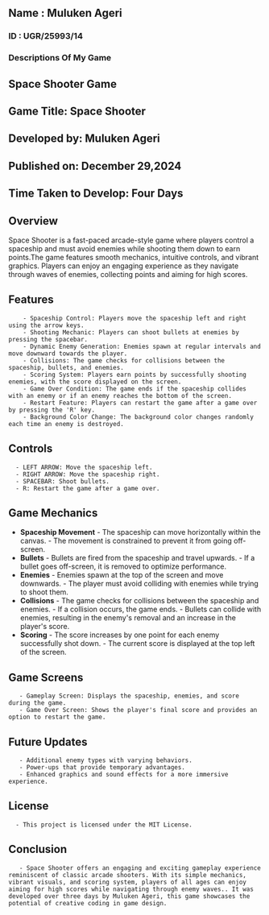 ## Name : Muluken Ageri
### ID : UGR/25993/14
### Descriptions Of My Game
## Space Shooter Game
## Game Title: Space Shooter
## Developed by: Muluken Ageri
## Published on: December 29,2024
## Time Taken to Develop: Four Days

## Overview

Space Shooter is a fast-paced arcade-style game where players control a spaceship and must avoid enemies while shooting them down to earn points.The game features smooth mechanics, intuitive controls, and vibrant graphics. Players can enjoy an engaging experience as they navigate through waves of enemies, collecting points and aiming for high scores.

## Features

        - Spaceship Control: Players move the spaceship left and right using the arrow keys.
        - Shooting Mechanic: Players can shoot bullets at enemies by pressing the spacebar.
        - Dynamic Enemy Generation: Enemies spawn at regular intervals and move downward towards the player.
        - Collisions: The game checks for collisions between the spaceship, bullets, and enemies.
        - Scoring System: Players earn points by successfully shooting enemies, with the score displayed on the screen.
        - Game Over Condition: The game ends if the spaceship collides with an enemy or if an enemy reaches the bottom of the screen.
        - Restart Feature: Players can restart the game after a game over by pressing the 'R' key.
        - Background Color Change: The background color changes randomly each time an enemy is destroyed.
  
## Controls

      - LEFT ARROW: Move the spaceship left.
      - RIGHT ARROW: Move the spaceship right.
      - SPACEBAR: Shoot bullets.
      - R: Restart the game after a game over.
  
## Game Mechanics

  - **Spaceship Movement**
         - The spaceship can move horizontally within the canvas.
         - The movement is constrained to prevent it from going off-screen.
  - **Bullets**
         - Bullets are fired from the spaceship and travel upwards.
         - If a bullet goes off-screen, it is removed to optimize performance.
  - **Enemies**
         - Enemies spawn at the top of the screen and move downwards.
         - The player must avoid colliding with enemies while trying to shoot them.
  - **Collisions**
          - The game checks for collisions between the spaceship and enemies.
          - If a collision occurs, the game ends.
          - Bullets can collide with enemies, resulting in the enemy's removal and an increase in the player's score.
  - **Scoring**
          - The score increases by one point for each enemy successfully shot down.
          - The current score is displayed at the top left of the screen.

## Game Screens

       - Gameplay Screen: Displays the spaceship, enemies, and score during the game.
       - Game Over Screen: Shows the player's final score and provides an option to restart the game.
  
## Future Updates

       - Additional enemy types with varying behaviors.
       - Power-ups that provide temporary advantages.
       - Enhanced graphics and sound effects for a more immersive experience.
  
## License

      - This project is licensed under the MIT License.

## Conclusion

       - Space Shooter offers an engaging and exciting gameplay experience reminiscent of classic arcade shooters. With its simple mechanics, vibrant visuals, and scoring system, players of all ages can enjoy aiming for high scores while navigating through enemy waves.. It was developed over three days by Muluken Ageri, this game showcases the potential of creative coding in game design.